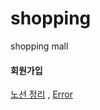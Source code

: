 # shopping
shopping mall


#### 회원가입
[노선 정리](https://experienced-violet-afd.notion.site/7f0057b5ca0f4d148ad77cad4692b779) , [Error](https://experienced-violet-afd.notion.site/c2d4d6aa17cb45b295ce04154f81299a)
